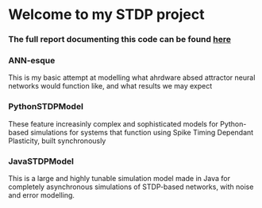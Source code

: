 # Welcome to my STDP project

### The full report documenting this code can be found [here](https://docs.google.com/document/d/1LVx6ue1dvXyi-UUpyUOkTHiS1Tj9LlZa--mDtyAG6HM/edit?usp=sharing)

### ANN-esque

This is my basic attempt at modelling what ahrdware absed attractor neural networks would function like, and what results we may expect

### PythonSTDPModel

These feature increasinly complex and sophisticated models for Python-based simulations for 
systems that function using Spike Timing Dependant Plasticity, built synchronously


### JavaSTDPModel

This is a large and highly tunable simulation model made in Java for completely asynchronous simulations
of STDP-based networks, with noise and error modelling.
